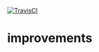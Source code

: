 [![TravisCI](https://travis-ci.org/ImproveMyTown/improvements.svg?branch=master)](https://travis-ci.org/ImproveMyTown/improvements/branches)
# improvements
